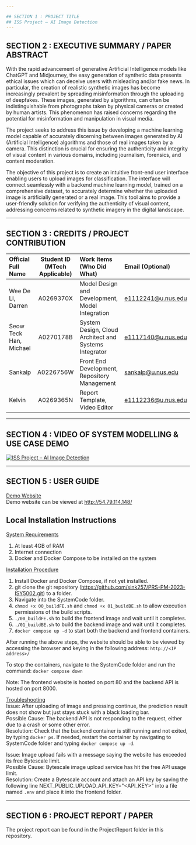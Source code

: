 ```yaml
---

## SECTION 1 : PROJECT TITLE
## ISS Project – AI Image Detection
---
```


## SECTION 2 : EXECUTIVE SUMMARY / PAPER ABSTRACT
With the rapid advancement of generative Artificial Intelligence models like ChatGPT and Midjourney, the easy generation of synthetic data presents ethical issues which can deceive users with misleading and/or fake news. In particular, the creation of realistic synthetic images has become increasingly prevalent by spreading misinformation through the uploading of deepfakes. These images, generated by algorithms, can often be indistinguishable from photographs taken by physical cameras or created by human artists. This phenomenon has raised concerns regarding the potential for misinformation and manipulation in visual media. 

The project seeks to address this issue by developing a machine learning model capable of accurately discerning between images generated by AI (Artificial Intelligence) algorithms and those of real images taken by a camera. This distinction is crucial for ensuring the authenticity and integrity of visual content in various domains, including journalism, forensics, and content moderation. 

The objective of this project is to create an intuitive front-end user interface enabling users to upload images for classification. The interface will connect seamlessly with a backend machine learning model, trained on a comprehensive dataset, to accurately determine whether the uploaded image is artificially generated or a real image. This tool aims to provide a user-friendly solution for verifying the authenticity of visual content, addressing concerns related to synthetic imagery in the digital landscape. 

---

## SECTION 3 : CREDITS / PROJECT CONTRIBUTION

| Official Full Name  | Student ID (MTech Applicable)  | Work Items (Who Did What) | Email (Optional) |
| :------------ |:---------------:| :-------------------------| :-----|
| Wee De Li, Darren | A0269370X | Model Design and Development, Model Integration | e1112241@u.nus.edu |
| Seow Teck Han, Michael | A0270178B | System Design, Cloud Architect and Systems Integrator | e1117140@u.nus.edu |
| Sankalp | A0226756W | Front End Development, Repository Management | sankalp@u.nus.edu |
| Kelvin | A0269365N | Report Template, Video Editor | e1112236@u.nus.edu |

---

## SECTION 4 : VIDEO OF SYSTEM MODELLING & USE CASE DEMO
[![ISS Project – AI Image Detection](https://img.youtube.com/vi/UKxGmrfKkME/0.jpg)](https://youtu.be/UKxGmrfKkME "PRS-PM-2023-ISY5002 ISS Project – AI Image Detection")

---

## SECTION 5 : USER GUIDE
<ins>Demo Website</ins>  
Demo website can be viewed at http://54.79.114.148/  

## Local Installation Instructions 

<ins>System Requirements</ins>
1) At least 4GB of RAM 
2) Internet connection 
3) Docker and Docker Compose to be installed on the system 

<ins>Installation Procedure</ins>
1) Install Docker and Docker Compose, if not yet installed. 
2) git clone the git repository (https://github.com/sink257/PRS-PM-2023-ISY5002.git) to a folder. 
3) Navigate into the SystemCode folder.
4) `chmod +x 00_buildFE.sh` and `chmod +x 01_buildBE.sh` to allow execution permissions of the build scripts. 
5) `./00_buildFE.sh` to build the frontend image and wait until it completes. 
6) `./01_buildBE.sh` to build the backend image and wait until it completes. 
7) `docker compose up -d` to start both the backend and frontend containers. 

After running the above steps, the website should be able to be viewed by accessing the browser and keying in the following address: `http://<IP address>/ `

To stop the containers, navigate to the SystemCode folder and run the command: 
`docker compose down`

Note: The frontend website is hosted on port 80 and the backend API is hosted on port 8000. 

 

<ins>Troubleshooting</ins>  
Issue: After uploading of image and pressing continue, the prediction result does not show but just stays stuck with a black loading bar.  
Possible Cause: The backend API is not responding to the request, either due to a crash or some other error.  
Resolution: Check that the backend container is still running and not exited, by typing `docker ps`. If needed, restart the container by navigating to SystemCode folder and typing `docker compose up -d`. 
 

Issue: Image upload fails with a message saying the website has exceeded its free Bytescale limit.  
Possible Cause: Bytescale image upload service has hit the free API usage limit.  
Resolution: Create a Bytescale account and attach an API key by saving the following line NEXT_PUBLIC_UPLOAD_API_KEY="<API_KEY>" into a file named `.env` and place it into the frontend folder.  

---
## SECTION 6 : PROJECT REPORT / PAPER

The project report can be found in the ProjectReport folder in this repository. 



